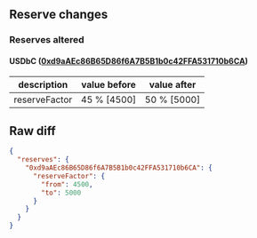 ## Reserve changes

### Reserves altered

#### USDbC ([0xd9aAEc86B65D86f6A7B5B1b0c42FFA531710b6CA](https://basescan.org/address/0xd9aAEc86B65D86f6A7B5B1b0c42FFA531710b6CA))

| description | value before | value after |
| --- | --- | --- |
| reserveFactor | 45 % [4500] | 50 % [5000] |


## Raw diff

```json
{
  "reserves": {
    "0xd9aAEc86B65D86f6A7B5B1b0c42FFA531710b6CA": {
      "reserveFactor": {
        "from": 4500,
        "to": 5000
      }
    }
  }
}
```